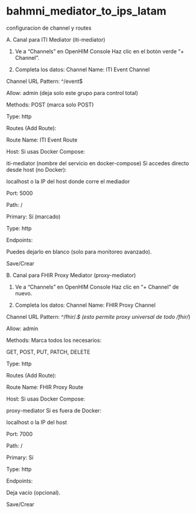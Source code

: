 # bahmni_mediator_to_ips_latam

configuracion de channel y routes

A. Canal para ITI Mediator (iti-mediator)
1. Ve a “Channels” en OpenHIM Console
Haz clic en el botón verde “+ Channel”.

2. Completa los datos:
Channel Name:
ITI Event Channel

Channel URL Pattern:
^/event$

Allow:
admin (deja solo este grupo para control total)

Methods:
POST
(marca solo POST)

Type:
http

Routes (Add Route):

Route Name:
ITI Event Route

Host:
Si usas Docker Compose:

iti-mediator (nombre del servicio en docker-compose)
Si accedes directo desde host (no Docker):

localhost o la IP del host donde corre el mediador

Port:
5000

Path:
/

Primary:
Sí (marcado)

Type:
http

Endpoints:

Puedes dejarlo en blanco (solo para monitoreo avanzado).

Save/Crear

B. Canal para FHIR Proxy Mediator (proxy-mediator)
1. Ve a “Channels” en OpenHIM Console
Haz clic en “+ Channel” de nuevo.

2. Completa los datos:
Channel Name:
FHIR Proxy Channel

Channel URL Pattern:
^/fhir/.*$
(esto permite proxy universal de todo /fhir/*)

Allow:
admin

Methods:
Marca todos los necesarios:

GET, POST, PUT, PATCH, DELETE

Type:
http

Routes (Add Route):

Route Name:
FHIR Proxy Route

Host:
Si usas Docker Compose:

proxy-mediator
Si es fuera de Docker:

localhost o la IP del host

Port:
7000

Path:
/

Primary:
Sí

Type:
http

Endpoints:

Deja vacío (opcional).

Save/Crear